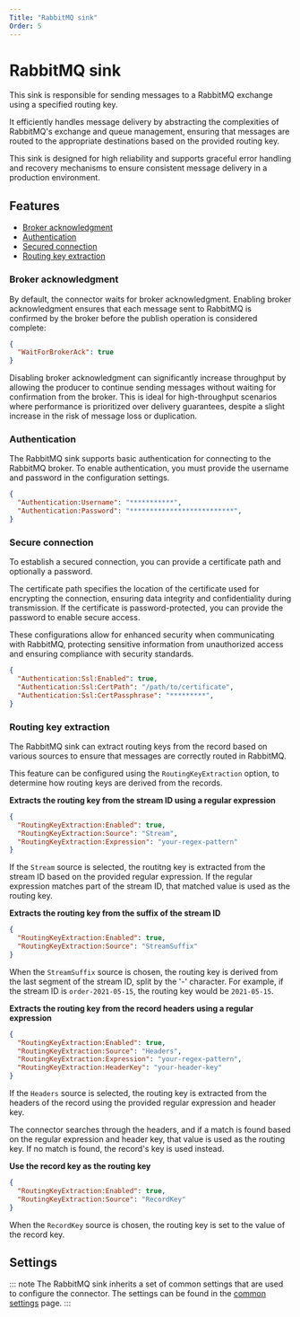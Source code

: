 ```yaml
---
Title: "RabbitMQ sink"
Order: 5
---
```


# RabbitMQ sink

This sink is responsible for sending messages to a RabbitMQ exchange using a specified routing key.

It efficiently handles message delivery by abstracting the complexities of RabbitMQ's exchange and queue management, ensuring that messages are routed to the appropriate destinations based on the provided routing key.

This sink is designed for high reliability and supports graceful error handling and recovery mechanisms to ensure consistent message delivery in a production environment.

## Features

- [Broker acknowledgment](#broker-acknowledgment)
- [Authentication](#authentication)
- [Secured connection](#secured-connection)
- [Routing key extraction](#partition-key-extraction)

### Broker acknowledgment

By default, the connector waits for broker acknowledgment. Enabling broker acknowledgment ensures that each message sent to RabbitMQ is confirmed by the broker before the publish operation is considered complete:

```json
{
  "WaitForBrokerAck": true
}
```

Disabling broker acknowledgment can significantly increase throughput by allowing the producer to continue sending messages without waiting for confirmation from the broker. This is ideal for high-throughput scenarios where performance is prioritized over delivery guarantees, despite a slight increase in the risk of message loss or duplication.

### Authentication

The RabbitMQ sink supports basic authentication for connecting to the RabbitMQ broker. To enable authentication, you must provide the username and password in the configuration settings.

```json
{
  "Authentication:Username": "***********",
  "Authentication:Password": "**************************",
}
```

### Secure connection

To establish a secured connection, you can provide a certificate path and optionally a password.

The certificate path specifies the location of the certificate used for encrypting the connection, ensuring data integrity and confidentiality during transmission. If the certificate is password-protected, you can provide the password to enable secure access.

These configurations allow for enhanced security when communicating with RabbitMQ, protecting sensitive
information from unauthorized access and ensuring compliance with security standards.

```json
{
  "Authentication:Ssl:Enabled": true,
  "Authentication:Ssl:CertPath": "/path/to/certificate",
  "Authentication:Ssl:CertPassphrase": "*********",
}
```

### Routing key extraction

The RabbitMQ sink can extract routing keys from the record based on various sources to ensure that messages are correctly routed in RabbitMQ.

This feature can be configured using the `RoutingKeyExtraction` option, to determine how routing keys are derived from the records.

**Extracts the routing key from the stream ID using a regular expression**

```json
{
  "RoutingKeyExtraction:Enabled": true,
  "RoutingKeyExtraction:Source": "Stream",
  "RoutingKeyExtraction:Expression": "your-regex-pattern"
}
```

If the `Stream` source is selected, the routitng key is extracted from the stream ID based on the provided regular expression. If the regular expression matches part of the stream ID, that matched value is used as the routing key.

**Extracts the routing key from the suffix of the stream ID**

```json
{
  "RoutingKeyExtraction:Enabled": true,
  "RoutingKeyExtraction:Source": "StreamSuffix"
}
```

When the `StreamSuffix` source is chosen, the routing key is derived from the last segment of the stream ID, split by the '-' character. For example, if the stream ID is `order-2021-05-15`, the routing key would be `2021-05-15`.

**Extracts the routing key from the record headers using a regular expression**

```json
{
  "RoutingKeyExtraction:Enabled": true,
  "RoutingKeyExtraction:Source": "Headers",
  "RoutingKeyExtraction:Expression": "your-regex-pattern",
  "RoutingKeyExtraction:HeaderKey": "your-header-key"
}
```

If the `Headers` source is selected, the routing key is extracted from the headers of the record using the provided regular expression and header key.

The connector searches through the headers, and if a match is found based on the regular expression and header key, that value is used as the routing key. If no match is found, the record's key is
used instead.

**Use the record key as the routing key**

```json
{
  "RoutingKeyExtraction:Enabled": true,
  "RoutingKeyExtraction:Source": "RecordKey"
}
```

When the `RecordKey` source is chosen, the routing key is set to the value of the record key.

## Settings

::: note
The RabbitMQ sink inherits a set of common settings that are used to configure the connector. The settings can be found in
the [common settings](../settings.md) page.
:::

<!--
The RabbitMQ sink can be configured with the following options:

| Option                        | Description                                                                                                                                                                                                                                                   | Required |
|------------------------------------|---------------------------------------------------------------------------------------------------------------------------------------------------------------------------------------------------------------------------------------------------------------|----------|
| `HostName`                         | **Type**: string<br><br>**Description:** Broker's hostname.                                                                                                                                                                               | Yes      |
| `Port`                             | **Type**: string<br><br>**Description:** Broker's port.                                                                                                                                                                               | Yes      |
| `WaitForBrokerAck`                 | **Type**: boolean<br><br>**Description:** Whether the channel waits for broker acknowledgment before considering the send operation complete.<br><br>**Default**: true                                                                                       | No       |
| `Exchange`                         | **Type**: string<br><br>**Description:** Exchange's name.                                                                                                                            | Yes      |
| `RoutingKey`                       | **Type**: string<br><br>**Description:** Fixed routing key. Used only if `RoutingKeyExtraction` is disabled.                                                                                                                                                                               | Yes      |
| `RoutingKeyExtraction:Enabled`     | **Type**: boolean<br><br>**Description:** Enables routing key extraction. Must be enabled if `RoutingKey` is empty<br><br>**Default**: false                                                                                                                                                         | No       |
| `RoutingKeyExtraction:Source`      | **Type**: PartitionKeySource<br><br>**Description:** Source for extracting the partition key.g<br><br>**Available Values:**`Stream`, `StreamSuffix`, `Headers`, `RecordKey`<br><br>**Default**: `Unspecified`                                                 | No       |
| `RoutingKeyExtraction:Expression`  | **Type**: string<br><br>**Description:** Regular expression for extracting the partition key.                                                                                                                                                                 | No       |
| `Resilience:Enabled`               | **Type**: boolean<br><br>**Description:** Enables resilience features.<br><br>**Default**: `true`                                                                                                                                                             | No       |
| `Resilience:MaxRetries`            | **Type**: int<br><br>**Description:** Maximum number of retry attempts.<br><br>**Default**: `-1` (unlimited)                                                                                                                                                  | No       |
| `Resilience:TransientErrorDelay`   | **Type**: TimeSpan<br><br>**Description:** Delay between retries for transient errors.<br><br>**Default**: `00:00:05`                                                                                                                                         | No       |
| `Resilience:ReconnectBackoffMaxMs` | **Type**: int<br><br>**Description:** Maximum backoff time for reconnect attempts in milliseconds.<br><br>**Default**: `20000`                                                                                                                                | No       |
| `Resilience:MessageSendMaxRetries` | **Type**: int<br><br>**Description:** Maximum retry attempts for sending messages.<br><br>**Default**: `2147483647`                                                                                                                                           | No       |
| `Authentication:Username`          | **Type**: string<br><br>**Description:** Username for authentication.                                                                                                                                                                                         | No       |
| `Authentication:Password`          | **Type**: string<br><br>**Description:** Password for authentication.                                                                                                                                                                                         | No       | -->
